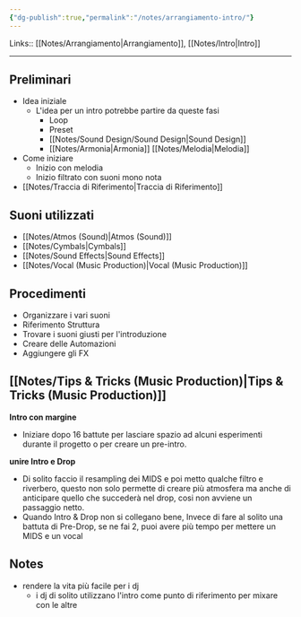 ```yaml
---
{"dg-publish":true,"permalink":"/notes/arrangiamento-intro/"}
---
```


Links:: [[Notes/Arrangiamento\|Arrangiamento]], [[Notes/Intro\|Intro]]

---

## Preliminari

- Idea iniziale
	- L'idea per un intro potrebbe partire da queste fasi
		- Loop
		- Preset
		- [[Notes/Sound Design/Sound Design\|Sound Design]]
		- [[Notes/Armonia\|Armonia]] [[Notes/Melodia\|Melodia]]
- Come iniziare
	- Inizio con melodia
	- Inizio filtrato con suoni mono nota
- [[Notes/Traccia di Riferimento\|Traccia di Riferimento]]

## Suoni utilizzati

- [[Notes/Atmos (Sound)\|Atmos (Sound)]]
- [[Notes/Cymbals\|Cymbals]]
- [[Notes/Sound Effects\|Sound Effects]]
- [[Notes/Vocal (Music Production)\|Vocal (Music Production)]]

## Procedimenti

- Organizzare i vari suoni
- Riferimento Struttura
- Trovare i suoni giusti per l'introduzione
- Creare delle Automazioni
- Aggiungere gli FX


## [[Notes/Tips & Tricks (Music Production)\|Tips & Tricks (Music Production)]]

**Intro con margine**
- Iniziare dopo 16 battute per lasciare spazio ad alcuni esperimenti durante il progetto o per creare un pre-intro.

**unire Intro e Drop**
- Di solito faccio il resampling dei MIDS e poi metto qualche filtro e riverbero, questo non solo permette di creare più atmosfera ma anche di anticipare quello che succederà nel drop, cosi non avviene un passaggio netto.
- Quando Intro & Drop non si collegano bene, Invece di fare al solito una battuta di Pre-Drop, se ne fai 2, puoi avere più tempo per mettere un MIDS e un vocal


## Notes

- rendere la vita più facile per i dj
	- i dj di solito utilizzano l'intro come punto di riferimento per mixare con le altre
